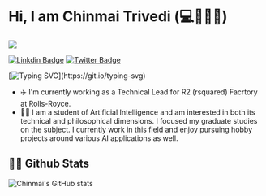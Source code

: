 # Hi, I am Chinmai Trivedi (:computer::brain::mechanical_arm::beer:)

![](https://komarev.com/ghpvc/?username=chinmai93&color=orange)

[![Linkdin Badge](https://img.shields.io/badge/-LinkdIn-0e76a8?style=flat-square&logo=Linkdin&logoColor=white)](https://linkedin.com/in/chinmai-trivedi)
[![Twitter Badge](https://img.shields.io/badge/-Twitter-00acee?style=flat-square&logo=Twitter&logoColor=white)](https://twitter.com/ChinmaiTrivedi)

[![Typing SVG](https://readme-typing-svg.herokuapp.com?color=%2336BCF7&lines=Welcome+to+my+GitHub+page.;I+am+an+Engineer+and+Computer+Scinetist.;Nice+to+meet+you!)](https://git.io/typing-svg)

* :airplane: I'm currently working as a Technical Lead for R2 (rsquared) Facrtory at Rolls-Royce.
* :man_student: I am a student of Artificial Intelligence and am interested in both its technical and philosophical dimensions. I focused my graduate studies on the subject. I currently work in this field and enjoy pursuing hobby projects around various AI applications as well.  

## 👨‍💻 Github Stats

![Chinmai's GitHub stats](https://github-readme-stats.vercel.app/api?username=chinmai93&count_private=true&show_icons=true&theme=gotham)

